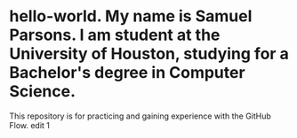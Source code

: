 # hello-world. My name is Samuel Parsons. I am student at the University of Houston, studying for a Bachelor's degree in Computer Science.
This repository is for practicing and gaining experience with the GitHub Flow.
edit 1
